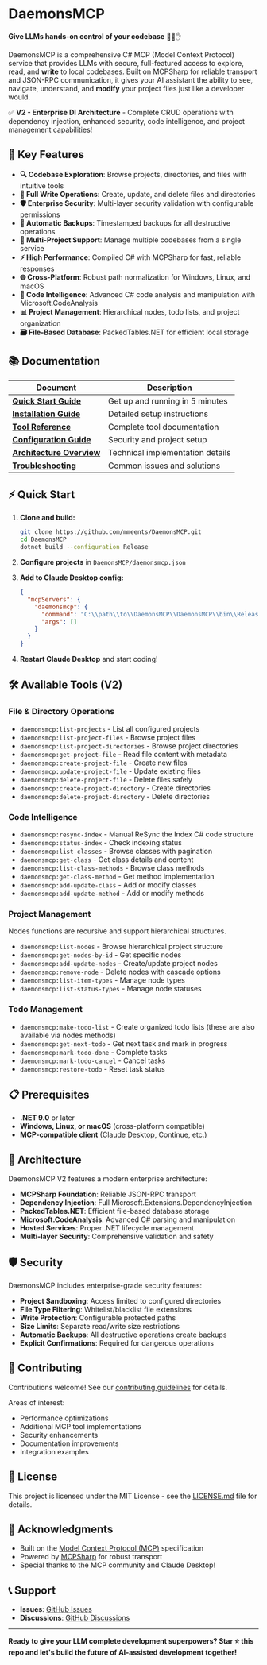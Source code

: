 ﻿# DaemonsMCP

**Give LLMs hands-on control of your codebase** 🐁️‍🗨️✋

DaemonsMCP is a comprehensive C# MCP (Model Context Protocol) service that provides LLMs with secure, full-featured access to explore, read, and **write** to local codebases. Built on MCPSharp for reliable transport and JSON-RPC communication, it gives your AI assistant the ability to see, navigate, understand, and **modify** your project files just like a developer would.

✅ **V2 - Enterprise DI Architecture** - Complete CRUD operations with dependency injection, enhanced security, code intelligence, and project management capabilities!

## 🚀 Key Features

- **🔍 Codebase Exploration**: Browse projects, directories, and files with intuitive tools
- **📝 Full Write Operations**: Create, update, and delete files and directories
- **🛡️ Enterprise Security**: Multi-layer security validation with configurable permissions
- **💾 Automatic Backups**: Timestamped backups for all destructive operations
- **📁 Multi-Project Support**: Manage multiple codebases from a single service
- **⚡ High Performance**: Compiled C# with MCPSharp for fast, reliable responses
- **🌐 Cross-Platform**: Robust path normalization for Windows, Linux, and macOS
- **🧠 Code Intelligence**: Advanced C# code analysis and manipulation with Microsoft.CodeAnalysis
- **📊 Project Management**: Hierarchical nodes, todo lists, and project organization
- **🗃️ File-Based Database**: PackedTables.NET for efficient local storage

## 📚 Documentation

| Document | Description |
|----------|-------------|
| **[Quick Start Guide](docs/QUICKSTART.md)** | Get up and running in 5 minutes |
| **[Installation Guide](docs/INSTALLATION.md)** | Detailed setup instructions |
| **[Tool Reference](docs/TOOLS.md)** | Complete tool documentation |
| **[Configuration Guide](docs/CONFIGURATION.md)** | Security and project setup |
| **[Architecture Overview](docs/ARCHITECTURE.md)** | Technical implementation details |
| **[Troubleshooting](docs/TROUBLESHOOTING.md)** | Common issues and solutions |

## ⚡ Quick Start

1. **Clone and build:**
   ```bash
   git clone https://github.com/mmeents/DaemonsMCP.git
   cd DaemonsMCP
   dotnet build --configuration Release
   ```

2. **Configure projects** in `DaemonsMCP/daemonsmcp.json`

3. **Add to Claude Desktop config:**
   ```json
   {
     "mcpServers": {
       "daemonsmcp": {
         "command": "C:\\path\\to\\DaemonsMCP\\DaemonsMCP\\bin\\Release\\net9.0-windows7.0\\DaemonsMCP.exe",
         "args": []
       }
     }
   }
   ```

4. **Restart Claude Desktop** and start coding!

## 🛠️ Available Tools (V2)

### File & Directory Operations
- `daemonsmcp:list-projects` - List all configured projects
- `daemonsmcp:list-project-files` - Browse project files
- `daemonsmcp:list-project-directories` - Browse project directories
- `daemonsmcp:get-project-file` - Read file content with metadata
- `daemonsmcp:create-project-file` - Create new files
- `daemonsmcp:update-project-file` - Update existing files
- `daemonsmcp:delete-project-file` - Delete files safely
- `daemonsmcp:create-project-directory` - Create directories
- `daemonsmcp:delete-project-directory` - Delete directories

### Code Intelligence
- `daemonsmcp:resync-index` - Manual ReSync the Index C# code structure
- `daemonsmcp:status-index` - Check indexing status
- `daemonsmcp:list-classes` - Browse classes with pagination
- `daemonsmcp:get-class` - Get class details and content
- `daemonsmcp:list-class-methods` - Browse class methods
- `daemonsmcp:get-class-method` - Get method implementation
- `daemonsmcp:add-update-class` - Add or modify classes
- `daemonsmcp:add-update-method` - Add or modify methods

### Project Management
Nodes functions are recursive and support hierarchical structures.
- `daemonsmcp:list-nodes` - Browse hierarchical project structure
- `daemonsmcp:get-nodes-by-id` - Get specific nodes
- `daemonsmcp:add-update-nodes` - Create/update project nodes
- `daemonsmcp:remove-node` - Delete nodes with cascade options
- `daemonsmcp:list-item-types` - Manage node types
- `daemonsmcp:list-status-types` - Manage node statuses

### Todo Management
- `daemonsmcp:make-todo-list` - Create organized todo lists (these are also available via nodes methods)
- `daemonsmcp:get-next-todo` - Get next task and mark in progress
- `daemonsmcp:mark-todo-done` - Complete tasks
- `daemonsmcp:mark-todo-cancel` - Cancel tasks
- `daemonsmcp:restore-todo` - Reset task status

## 📋 Prerequisites

- **.NET 9.0** or later
- **Windows, Linux, or macOS** (cross-platform compatible)
- **MCP-compatible client** (Claude Desktop, Continue, etc.)

## 🔧 Architecture

DaemonsMCP V2 features a modern enterprise architecture:

- **MCPSharp Foundation**: Reliable JSON-RPC transport
- **Dependency Injection**: Full Microsoft.Extensions.DependencyInjection
- **PackedTables.NET**: Efficient file-based database storage
- **Microsoft.CodeAnalysis**: Advanced C# parsing and manipulation
- **Hosted Services**: Proper .NET lifecycle management
- **Multi-layer Security**: Comprehensive validation and safety

## 🛡️ Security

DaemonsMCP includes enterprise-grade security features:

- **Project Sandboxing**: Access limited to configured directories
- **File Type Filtering**: Whitelist/blacklist file extensions
- **Write Protection**: Configurable protected paths
- **Size Limits**: Separate read/write size restrictions
- **Automatic Backups**: All destructive operations create backups
- **Explicit Confirmations**: Required for dangerous operations

## 🤝 Contributing

Contributions welcome! See our [contributing guidelines](docs/CONTRIBUTING.md) for details.

Areas of interest:
- Performance optimizations
- Additional MCP tool implementations
- Security enhancements
- Documentation improvements
- Integration examples

## 📝 License

This project is licensed under the MIT License - see the [LICENSE.md](LICENSE.md) file for details.

## 🙏 Acknowledgments

- Built on the [Model Context Protocol (MCP)](https://modelcontextprotocol.io/) specification
- Powered by [MCPSharp](https://github.com/afrise/MCPSharp) for robust transport
- Special thanks to the MCP community and Claude Desktop!

## 📞 Support

- **Issues**: [GitHub Issues](https://github.com/mmeents/DaemonsMCP/issues)
- **Discussions**: [GitHub Discussions](https://github.com/mmeents/DaemonsMCP/discussions)

---

**Ready to give your LLM complete development superpowers? Star ⭐ this repo and let's build the future of AI-assisted development together!**
